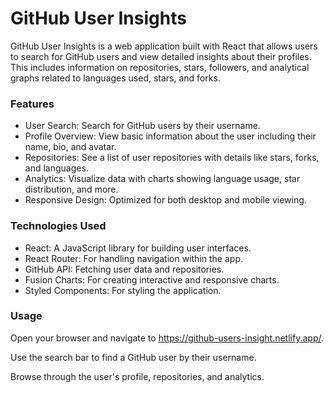 # GitHub User Insights
GitHub User Insights is a web application built with React that allows users to search for GitHub users and view detailed insights about their profiles. This includes information on repositories, stars, followers, and analytical graphs related to languages used, stars, and forks.

### Features
* User Search: Search for GitHub users by their username.
* Profile Overview: View basic information about the user including their name, bio, and avatar.
* Repositories: See a list of user repositories with details like stars, forks, and languages.
* Analytics: Visualize data with charts showing language usage, star distribution, and more.
* Responsive Design: Optimized for both desktop and mobile viewing.
  
### Technologies Used
* React: A JavaScript library for building user interfaces.
* React Router: For handling navigation within the app.
* GitHub API: Fetching user data and repositories.
* Fusion Charts: For creating interactive and responsive charts.
* Styled Components: For styling the application.

### Usage
Open your browser and navigate to https://github-users-insight.netlify.app/.

Use the search bar to find a GitHub user by their username.

Browse through the user's profile, repositories, and analytics.
